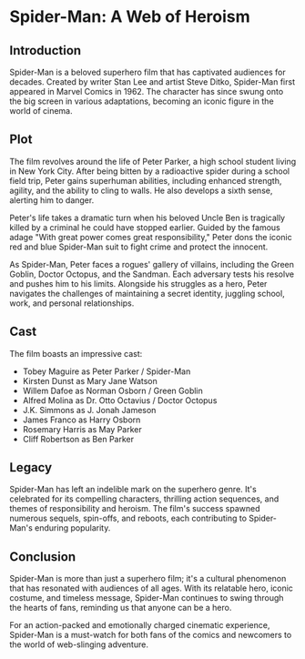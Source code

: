 # Spider-Man: A Web of Heroism

## Introduction

Spider-Man is a beloved superhero film that has captivated audiences for decades. Created by writer Stan Lee and artist Steve Ditko, Spider-Man first appeared in Marvel Comics in 1962. The character has since swung onto the big screen in various adaptations, becoming an iconic figure in the world of cinema.

## Plot

The film revolves around the life of Peter Parker, a high school student living in New York City. After being bitten by a radioactive spider during a school field trip, Peter gains superhuman abilities, including enhanced strength, agility, and the ability to cling to walls. He also develops a sixth sense, alerting him to danger.

Peter's life takes a dramatic turn when his beloved Uncle Ben is tragically killed by a criminal he could have stopped earlier. Guided by the famous adage "With great power comes great responsibility," Peter dons the iconic red and blue Spider-Man suit to fight crime and protect the innocent.

As Spider-Man, Peter faces a rogues' gallery of villains, including the Green Goblin, Doctor Octopus, and the Sandman. Each adversary tests his resolve and pushes him to his limits. Alongside his struggles as a hero, Peter navigates the challenges of maintaining a secret identity, juggling school, work, and personal relationships.

## Cast

The film boasts an impressive cast:

- Tobey Maguire as Peter Parker / Spider-Man
- Kirsten Dunst as Mary Jane Watson
- Willem Dafoe as Norman Osborn / Green Goblin
- Alfred Molina as Dr. Otto Octavius / Doctor Octopus
- J.K. Simmons as J. Jonah Jameson
- James Franco as Harry Osborn
- Rosemary Harris as May Parker
- Cliff Robertson as Ben Parker

## Legacy

Spider-Man has left an indelible mark on the superhero genre. It's celebrated for its compelling characters, thrilling action sequences, and themes of responsibility and heroism. The film's success spawned numerous sequels, spin-offs, and reboots, each contributing to Spider-Man's enduring popularity.

## Conclusion

Spider-Man is more than just a superhero film; it's a cultural phenomenon that has resonated with audiences of all ages. With its relatable hero, iconic costume, and timeless message, Spider-Man continues to swing through the hearts of fans, reminding us that anyone can be a hero.

For an action-packed and emotionally charged cinematic experience, Spider-Man is a must-watch for both fans of the comics and newcomers to the world of web-slinging adventure.